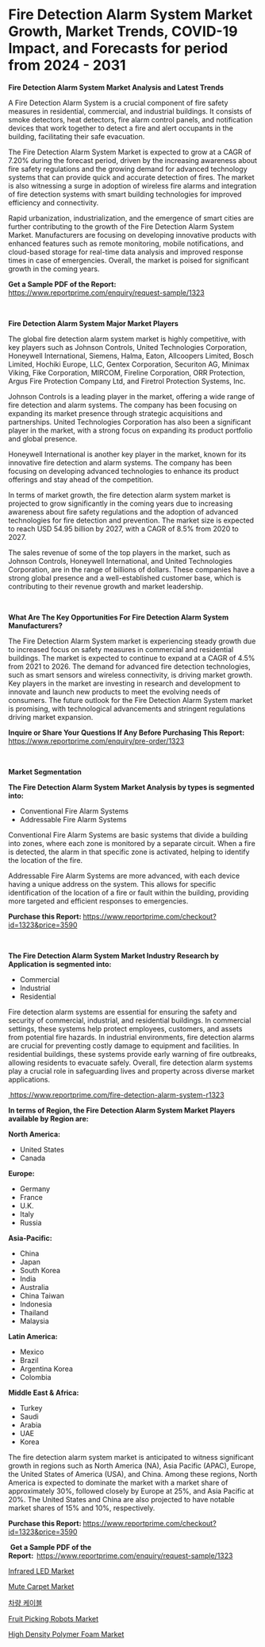<p><h1>Fire Detection Alarm System Market Growth, Market Trends, COVID-19 Impact, and Forecasts for period from 2024 - 2031</h1></p><p><strong>Fire Detection Alarm System Market Analysis and Latest Trends</strong></p>
<p><p>A Fire Detection Alarm System is a crucial component of fire safety measures in residential, commercial, and industrial buildings. It consists of smoke detectors, heat detectors, fire alarm control panels, and notification devices that work together to detect a fire and alert occupants in the building, facilitating their safe evacuation.</p><p>The Fire Detection Alarm System Market is expected to grow at a CAGR of 7.20% during the forecast period, driven by the increasing awareness about fire safety regulations and the growing demand for advanced technology systems that can provide quick and accurate detection of fires. The market is also witnessing a surge in adoption of wireless fire alarms and integration of fire detection systems with smart building technologies for improved efficiency and connectivity.</p><p>Rapid urbanization, industrialization, and the emergence of smart cities are further contributing to the growth of the Fire Detection Alarm System Market. Manufacturers are focusing on developing innovative products with enhanced features such as remote monitoring, mobile notifications, and cloud-based storage for real-time data analysis and improved response times in case of emergencies. Overall, the market is poised for significant growth in the coming years.</p></p>
<p><strong>Get a Sample PDF of the Report:&nbsp;</strong> <a href="https://www.reportprime.com/enquiry/request-sample/1323">https://www.reportprime.com/enquiry/request-sample/1323</a></p>
<p>&nbsp;</p>
<p><strong>Fire Detection Alarm System Major Market Players</strong></p>
<p><p>The global fire detection alarm system market is highly competitive, with key players such as Johnson Controls, United Technologies Corporation, Honeywell International, Siemens, Halma, Eaton, Allcoopers Limited, Bosch Limited, Hochiki Europe, LLC, Gentex Corporation, Securiton AG, Minimax Viking, Fike Corporation, MIRCOM, Fireline Corporation, ORR Protection, Argus Fire Protection Company Ltd, and Firetrol Protection Systems, Inc.</p><p>Johnson Controls is a leading player in the market, offering a wide range of fire detection and alarm systems. The company has been focusing on expanding its market presence through strategic acquisitions and partnerships. United Technologies Corporation has also been a significant player in the market, with a strong focus on expanding its product portfolio and global presence.</p><p>Honeywell International is another key player in the market, known for its innovative fire detection and alarm systems. The company has been focusing on developing advanced technologies to enhance its product offerings and stay ahead of the competition.</p><p>In terms of market growth, the fire detection alarm system market is projected to grow significantly in the coming years due to increasing awareness about fire safety regulations and the adoption of advanced technologies for fire detection and prevention. The market size is expected to reach USD 54.95 billion by 2027, with a CAGR of 8.5% from 2020 to 2027.</p><p>The sales revenue of some of the top players in the market, such as Johnson Controls, Honeywell International, and United Technologies Corporation, are in the range of billions of dollars. These companies have a strong global presence and a well-established customer base, which is contributing to their revenue growth and market leadership.</p></p>
<p>&nbsp;</p>
<p><strong>What Are The Key Opportunities For Fire Detection Alarm System Manufacturers?</strong></p>
<p><p>The Fire Detection Alarm System market is experiencing steady growth due to increased focus on safety measures in commercial and residential buildings. The market is expected to continue to expand at a CAGR of 4.5% from 2021 to 2026. The demand for advanced fire detection technologies, such as smart sensors and wireless connectivity, is driving market growth. Key players in the market are investing in research and development to innovate and launch new products to meet the evolving needs of consumers. The future outlook for the Fire Detection Alarm System market is promising, with technological advancements and stringent regulations driving market expansion.</p></p>
<p><strong>Inquire or Share Your Questions If Any Before Purchasing This Report:</strong> <a href="https://www.reportprime.com/enquiry/pre-order/1323">https://www.reportprime.com/enquiry/pre-order/1323</a></p>
<p>&nbsp;</p>
<p><strong>Market Segmentation</strong></p>
<p><strong>The Fire Detection Alarm System Market Analysis by types is segmented into:</strong></p>
<p><ul><li>Conventional Fire Alarm Systems</li><li>Addressable Fire Alarm Systems</li></ul></p>
<p><p>Conventional Fire Alarm Systems are basic systems that divide a building into zones, where each zone is monitored by a separate circuit. When a fire is detected, the alarm in that specific zone is activated, helping to identify the location of the fire. </p><p>Addressable Fire Alarm Systems are more advanced, with each device having a unique address on the system. This allows for specific identification of the location of a fire or fault within the building, providing more targeted and efficient responses to emergencies.</p></p>
<p><strong>Purchase this Report:&nbsp;</strong><a href="https://www.reportprime.com/checkout?id=1323&price=3590">https://www.reportprime.com/checkout?id=1323&price=3590</a></p>
<p>&nbsp;</p>
<p><strong>The Fire Detection Alarm System Market Industry Research by Application is segmented into:</strong></p>
<p><ul><li>Commercial</li><li>Industrial</li><li>Residential</li></ul></p>
<p><p>Fire detection alarm systems are essential for ensuring the safety and security of commercial, industrial, and residential buildings. In commercial settings, these systems help protect employees, customers, and assets from potential fire hazards. In industrial environments, fire detection alarms are crucial for preventing costly damage to equipment and facilities. In residential buildings, these systems provide early warning of fire outbreaks, allowing residents to evacuate safely. Overall, fire detection alarm systems play a crucial role in safeguarding lives and property across diverse market applications.</p></p>
<p><a href="https://www.reportprime.com/fire-detection-alarm-system-r1323">&nbsp;https://www.reportprime.com/fire-detection-alarm-system-r1323</a></p>
<p><strong>In terms of Region, the Fire Detection Alarm System Market Players available by Region are:</strong></p>
<p>
    <p> <strong> North America: </strong>
        <ul>
            <li>United States</li>
            <li>Canada</li>
        </ul>
        </p> 
    <p> <strong> Europe: </strong>
        <ul>
            <li>Germany</li>
            <li>France</li>
            <li>U.K.</li>
            <li>Italy</li>
            <li>Russia</li>
        </ul>
        </p> 
    <p> <strong> Asia-Pacific: </strong>
        <ul>
            <li>China</li>
            <li>Japan</li>
            <li>South Korea</li>
            <li>India</li>
            <li>Australia</li>
            <li>China Taiwan</li>
            <li>Indonesia</li>
            <li>Thailand</li>
            <li>Malaysia</li>
        </ul>
        </p> 
    <p> <strong> Latin America: </strong>
        <ul>
            <li>Mexico</li>
            <li>Brazil</li>
            <li>Argentina Korea</li>
            <li>Colombia</li>
        </ul>
        </p> 
    <p> <strong> Middle East & Africa: </strong>
        <ul>
            <li>Turkey</li>
            <li>Saudi</li>
            <li>Arabia</li>
            <li>UAE</li>
            <li>Korea</li>
        </ul>
    </p>
    </p>
<p><p>The fire detection alarm system market is anticipated to witness significant growth in regions such as North America (NA), Asia Pacific (APAC), Europe, the United States of America (USA), and China. Among these regions, North America is expected to dominate the market with a market share of approximately 30%, followed closely by Europe at 25%, and Asia Pacific at 20%. The United States and China are also projected to have notable market shares of 15% and 10%, respectively.</p></p>
<p><strong>Purchase this Report: </strong><a href="https://www.reportprime.com/checkout?id=1323&price=3590">https://www.reportprime.com/checkout?id=1323&price=3590</a></p>
<p>&nbsp;<strong>Get a Sample PDF of the Report:&nbsp;&nbsp;</strong><a href="https://www.reportprime.com/enquiry/request-sample/1323">https://www.reportprime.com/enquiry/request-sample/1323</a></p>
<p><strong></strong></p>
<p><p><a href="https://github.com/ZackaryHalvorson2023/Market-Research-Report-List-2/blob/main/infrared-led-market.md">Infrared LED Market</a></p><p><a href="https://medium.com/@philipwolf61/global-mute-carpet-market-exploring-market-share-market-trends-and-future-growth-f4cb9cfbd5b3">Mute Carpet Market</a></p><p><a href="https://medium.com/@snake68678/%EC%B0%A8%EB%9F%89-%EC%BC%80%EC%9D%B4%EB%B8%94-%EC%8B%9C%EC%9E%A5-%EC%A0%90%EC%9C%A0%EC%9C%A8-%EA%B7%9C%EB%AA%A8-%ED%8A%B8%EB%A0%8C%EB%93%9C-%EC%82%B0%EC%97%85-%EB%B6%84%EC%84%9D-%EB%B3%B4%EA%B3%A0%EC%84%9C-%EC%9D%91%EC%9A%A9-%EB%B6%84%EC%95%BC%EB%B3%84-%EC%8A%B9%EC%9A%A9%EC%B0%A8-%EA%B2%BD%EC%B0%A8-%EB%8C%80%ED%98%95-%EC%B0%A8%EB%9F%89-%EC%9C%A0%ED%98%95%EB%B3%84-pvc-pp-xlpe-tpu-ppe-%EA%B8%B0%ED%83%80-%EB%B0%8F-f889bcf7291c">차량 케이블</a></p><p><a href="https://www.linkedin.com/pulse/fruit-picking-robots-market-forecast-global-trends-analysis-from-mzd9c">Fruit Picking Robots Market</a></p><p><a href="https://medium.com/@philipwolf61/high-density-polymer-foam-market-size-is-growing-at-cagr-of-4-1-3f0faf446d7d">High Density Polymer Foam Market</a></p></p>